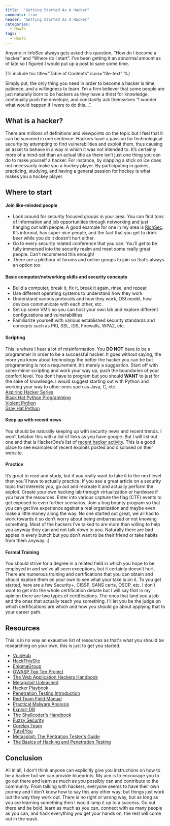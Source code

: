 ```yaml
---
title:  "Getting Started As A Hacker"
comments: true
header: "Getting Started As A Hacker"
categories: 
  - HowTo
tags:
  - HowTo
---
```


Anyone in InfoSec always gets asked this question, “How do I become a hacker” and “Where do I start”. I’ve been getting it an abnormal amount as of late so I figured I would put up a post to save some time.  

{% include toc title="Table of Contents" icon="file-text" %}

Simply put, the only thing you need in order to become a hacker is time, patience, and a willingness to learn. I’m a firm believer that some people are just naturally born to be hackers as they have a thirst for knowledge, continually push the envelope, and constantly ask themselves “I wonder what would happen if I were to do this…”.  

## What is a hacker?  

There are millions of definitions and viewpoints on the topic but I feel that it can be summed in one sentence. Hackers have a passion for technological security by attempting to find vulnerabilities and exploit them, thus causing an asset to behave in a way in which it was not intended to. It’s certainly more of a mind-set than an actual title as there isn’t just one thing you can do to make yourself a hacker. For instance, by slapping a stick on ice does not necessarily make you a hockey player. By participating in games, practicing, studying, and having a general passion for hockey is what makes you a hockey player.  

## Where to start  

#### Join like-minded people  
- Look around for security focused groups in your area. You can find tons of information and job opportunities through networking and just hanging out with people. A good example for one in my area is [RichSec](http://richsec.com/). It’s informal, has super nice people, and the fact that you get to drink beer while you do it doesn’t hurt either.  
- Go to every security related conference that you can. You'll get to be fully immersed into the security realm and meet some really great people. Can’t recommend this enough!  
- There are a plethora of forums and online groups to join so that’s always an option too  

#### Basic computer/networking skills and security concepts  
- Build a computer, break it, fix it, break it again, rinse, and repeat
- Use different operating systems to understand how they work
- Understand various protocols and how they work, OSI model, how devices communicate with each other, etc.
- Set up some VM’s so you can host your own lab and explore different configurations and vulnerabilities
- Familiarize yourself with various established security standards and concepts such as PKI, SSL, IDS, Firewalls, WPA2, etc.

#### Scripting  
This is where I hear a lot of misinformation. You **DO NOT** have to be a programmer in order to be a successful hacker. It goes without saying, the more you know about technology the better the hacker you can be but programming is not a requirement, it’s merely a suggestion. Start off with some minor scripting and work your way up, push the boundaries of your comfort level. You don’t have to program but you should **WANT** to just for the sake of knowledge. I would suggest starting out with Python and working your way to other ones such as Java, C, etc.  
[Aspiring Hacker Series](https://null-byte.wonderhowto.com/how-to/hack-like-pro-scripting-for-aspiring-hacker-part-1-bash-basics-0149422/)  
[Black Hat Python Programming](https://www.amazon.com/Black-Hat-Python-Programming-Pentesters/dp/1593275900/ref=pd_sim_14_5?_encoding=UTF8&psc=1&refRID=F9XJJRY1J27XE32573W2)  
[Violent Python](https://www.amazon.com/Violent-Python-Cookbook-Penetration-Engineers/dp/1597499579/ref=pd_sim_14_1?_encoding=UTF8&psc=1&refRID=1JPPQD4THVRKC2C4T4Y7)  
[Gray Hat Python](https://www.amazon.com/Gray-Hat-Python-Programming-Engineers/dp/1593271921/ref=pd_sim_14_3?_encoding=UTF8&psc=1&refRID=5BWZKFRK3QPKR950MC5X)  

#### Keep up with recent news  
You should be naturally keeping up with security news and recent trends. I won’t belabor this with a list of links as you have google. But I will list out one and that is HackerOne’s list of [recent hacker activity](https://hackerone.com/hacktivity?sort_type=popular&filter=type%3Aall&page=1&range=forever). This is a good place to see examples of recent exploits posted and disclosed on their website.

#### Practice  
It’s great to read and study, but if you really want to take it to the next level then you’ll have to actually practice. If you see a great article on a security topic that interests you, go out and recreate it and actually perform the exploit. Create your own hacking lab through virtualization or hardware if you have the resources. Enter into various capture the flag (CTF) events to get exposed to even further scenarios. Join a bug bounty program so that you can get live experience against a real organization and maybe even make a little money along the way. No one started out great, we all had to work towards it so don’t worry about being embarrassed or not knowing something. Most of the hackers I’ve talked to are more than willing to help you anyway they can and not talk down to you. Naturally there are bad apples in every bunch but you don’t want to be their friend or take habits from them anyway. :)

#### Formal Training  
You should strive for a degree in a related field in which you hope to be employed in and we’ve all seen exceptions, but it certainly doesn’t hurt. There are numerous training and certifications that you can obtain and should explore them on your own to see what your take is on it. To you get started, here are a few Security+, CISSP, SANS certs, OSCP, etc. I don’t want to get into the whole certification debate but I will say that in my opinion there are two types of certifications. The ones that land you a job and the ones that actually teach you something. I’ll let you be the judge on which certifications are which and how you should go about applying that to your career path.

## Resources  
This is in no way an exaustive list of resources as that's what you should be researching on your own, this is just to get you started.  
- [VulnHub](http://vulnhub.com/)  
- [HackThisSite](https://www.hackthissite.org/)  
- [EnigmaGroup](http://www.enigmagroup.org/)  
- [OWASP Top Ten Project](https://www.owasp.org/index.php/Category:OWASP_Top_Ten_Project)  
- [The Web Application Hackers Handbook](http://www.amazon.com/The-Web-Application-Hackers-Handbook/dp/1118026470)  
- [Metapsloit Unleashed](http://www.offensive-security.com/metasploit-unleashed/Main_Page)  
- [Hacker Playbook](https://www.amazon.com/Hacker-Playbook-Practical-Penetration-Testing/dp/1512214566/ref=pd_sim_14_4/135-3360968-0807802?_encoding=UTF8&psc=1&refRID=E4GCJ1NH5RJYNHX1YTJ7)  
- [Penetration Testing Introduction](https://www.amazon.com/Penetration-Testing-Hands-Introduction-Hacking/dp/1593275641/ref=pd_sim_14_9?_encoding=UTF8&psc=1&refRID=F9XJJRY1J27XE32573W2)  
- [Red Team Field Manual](https://www.amazon.com/Rtfm-Red-Team-Field-Manual/dp/1494295504/ref=pd_bxgy_14_img_2?_encoding=UTF8&psc=1&refRID=60JNZHYZP99VWQTQYK71)  
- [Practical Malware Analysis](https://www.amazon.com/Practical-Malware-Analysis-Hands--Dissecting/dp/1593272901/ref=sr_1_1?s=books&ie=UTF8&qid=1403515878&sr=1-1&keywords=practical+malware+analysis)  
- [Exploit-DB](https://www.exploit-db.com/)  
- [The Shellcoder's Handbook](https://www.amazon.com/The-Shellcoders-Handbook-Discovering-Exploiting/dp/047008023X)  
- [Fuzzy Security](http://fuzzysecurity.com/tutorials.html)  
- [Corelan Team](https://www.corelan.be/)  
- [Tuts4You](https://tuts4you.com/download.php?list.17)  
- [Metasploit: The Pentration Tester's Guide](https://www.amazon.com/Metasploit-The-Penetration-Testers-Guide/dp/159327288X)  
- [The Basics of Hacking and Penetration Testing](https://www.amazon.com/The-Basics-Hacking-Penetration-Testing/dp/1597496553)  

## Conclusion  

All in all, I don’t think anyone can explicitly give you instructions on how to be a hacker but we can provide blueprints. My aim is to encourage you to go out there and learn as much as you possibly can and contribute to the community. From talking with hackers, everyone seems to have their own journey and I don’t know how to say this any other way; but things just work out the way they work out. There is no right or wrong way, but as long as you are learning something then I would lump it up to a success. Go out there and be bold, learn as much as you can, connect with as many people as you can, and hack everything you get your hands on; the rest will come out in the wash.
